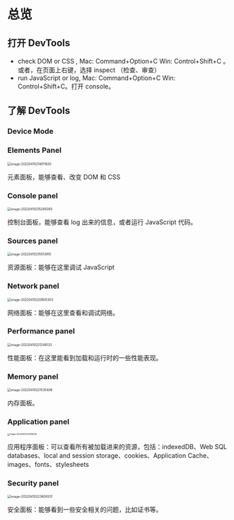 # 总览

## 打开 DevTools

* check DOM or CSS , Mac:  Command+Option+C  Win: Control+Shift+C 。或者，在页面上右键，选择 inspect （检查、审查）
* run JavaScript or log, Mac: Command+Option+C Win: Control+Shift+C。打开 console。

## 了解 DevTools

### Device Mode 

### Elements Panel

<img src="图片笔记/image-20220410214811820.png" alt="image-20220410214811820" style="zoom:50%;" />

元素面板，能够查看、改变 DOM 和 CSS

### Console panel

<img src="图片笔记/image-20220410215245093.png" alt="image-20220410215245093" style="zoom:50%;" />

控制台面板，能够查看 log 出来的信息，或者运行 JavaScript 代码。

### Sources panel

<img src="图片笔记/image-20220410215513910.png" alt="image-20220410215513910" style="zoom:50%;" />

资源面板：能够在这里调试 JavaScript

### Network panel

<img src="图片笔记/image-20220410220905303.png" alt="image-20220410220905303" style="zoom:50%;" />

网络面板：能够在这里查看和调试网络。

### Performance panel

<img src="图片笔记/image-20220410221248133.png" alt="image-20220410221248133" style="zoom:50%;" />

性能面板：在这里能看到加载和运行时的一些性能表现。

###  Memory panel

<img src="图片笔记/image-20220410221535408.png" alt="image-20220410221535408" style="zoom:50%;" />

内存面板。

###  Application panel

<img src="图片笔记/image-20220410221618538.png" alt="image-20220410221618538" style="zoom: 33%;" />

应用程序面板：可以查看所有被加载进来的资源，包括：indexedDB、Web SQL databases、local and session storage、cookies、Application Cache、images、fonts、stylesheets

### Security panel

<img src="图片笔记/image-20220410223609331.png" alt="image-20220410223609331" style="zoom:50%;" />

安全面板：能够看到一些安全相关的问题，比如证书等。